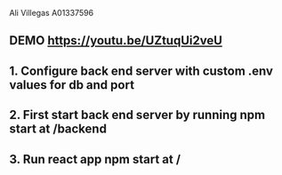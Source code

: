 
Ali Villegas A01337596 

## DEMO https://youtu.be/UZtuqUi2veU

## 1. Configure back end server with custom .env values for db and port
## 2. First start back end server by running npm start at /backend
## 3. Run react app npm start at /

